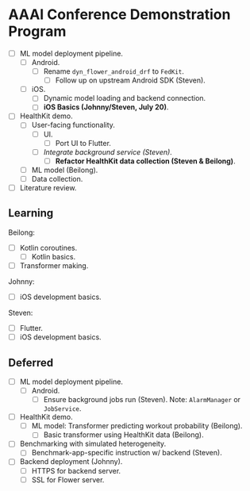 # AAAI Conference Demonstration Program

- [ ] ML model deployment pipeline.
    - [ ] Android.
        - [ ] Rename `dyn_flower_android_drf` to `FedKit`.
            - [ ] Follow up on upstream Android SDK (Steven).
    - [ ] iOS.
        - [ ] Dynamic model loading and backend connection.
        - [ ] **iOS Basics (Johnny/Steven, July 20)**.
- [ ] HealthKit demo.
    - [ ] User-facing functionality.
        - [ ] UI.
            - [ ] Port UI to Flutter.
        - [ ] *Integrate background service (Steven)*.
            - [ ] **Refactor HealthKit data collection (Steven & Beilong)**.
    - [ ] ML model (Beilong).
    - [ ] Data collection.
- [ ] Literature review.

## Learning

Beilong:

- [ ] Kotlin coroutines.
    - [ ] Kotlin basics.
- [ ] Transformer making.

Johnny:

- [ ] iOS development basics.

Steven:

- [ ] Flutter.
- [ ] iOS development basics.

## Deferred

- [ ] ML model deployment pipeline.
    - [ ] Android.
        - [ ] Ensure background jobs run (Steven).
            Note: `AlarmManager` or `JobService`.
- [ ] HealthKit demo.
    - [ ] ML model: Transformer predicting workout probability (Beilong).
        - [ ] Basic transformer using HealthKit data (Beilong).
- [ ] Benchmarking with simulated heterogeneity.
    - [ ] Benchmark-app-specific instruction w/ backend (Steven).
- [ ] Backend deployment (Johnny).
    - [ ] HTTPS for backend server.
    - [ ] SSL for Flower server.
